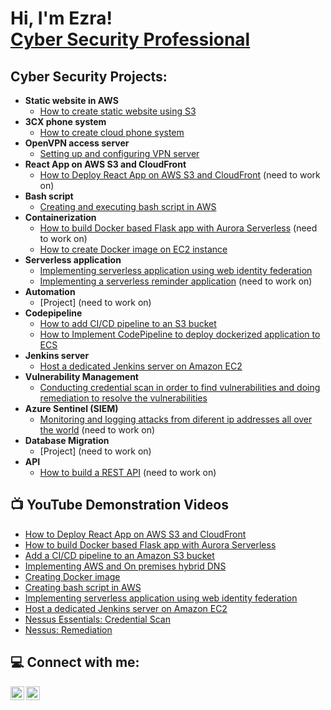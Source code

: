 <h1>Hi, I'm Ezra! <br/><a href="https://ezrahall.com/">Cyber Security Professional</a>
<h2>Cyber Security Projects:</h2>
  
- <b>Static website in AWS</b>
  - [How to create static website using S3](https://github.com/ezrahall1/aws-static-website)
- <b>3CX phone system</b>
  - [How to create cloud phone system](https://github.com/ezrahall1/creating-cloud-phone-system-using-3CX)
- <b>OpenVPN access server</b>
  - [Setting up and configuring VPN server](https://github.com/ezrahall1/setting-up-vpn-server)
- <b>React App on AWS S3 and CloudFront</b> 
   - [How to Deploy React App on AWS S3 and CloudFront](https://github.com/ezrahall1/deploy-React-app-on-AWS-S3-and-CloudFront)  (need to work on)
- <b>Bash script</b>
   - [Creating and executing bash script in AWS](https://github.com/ezrahall1/aws-bash-script)
- <b>Containerization</b>
  - [How to build Docker based Flask app with Aurora Serverless](https://github.com/ezrahall1/build-Docker-based-Flask-app-with-Aurora-serverless) (need to work on)
  - [How to create Docker image on EC2 instance](https://github.com/ezrahall1/creating-Docker-image) 
- <b>Serverless application</b>
  - [Implementing serverless application using web identity federation](https://github.com/ezrahall1/implementing-serverless-application-using-web-identity-federation)
  - [Implementing a serverless reminder application](https://github.com/ezrahall1/implementing-a-serverless-reminder-application) (need to work on)  
- <b>Automation</b>
  - [Project]  (need to work on)
- <b>Codepipeline</b>
  - [How to add CI/CD pipeline to an S3 bucket](https://github.com/ezrahall1/add-CI-CD-pipeline-to-S3-bucket)
  - [How to Implement CodePipeline to deploy dockerized application to ECS](https://github.com/ezrahall1/implement-codePipeline-to-deploy-dockerized-application-to-ECS)
- <b>Jenkins server</b>
   - [Host a dedicated Jenkins server on Amazon EC2](https://github.com/ezrahall1/host-dedicated-Jenkins-server-on-Amazon-EC2)
- <b>Vulnerability Management</b>
  - [Conducting credential scan in order to find vulnerabilities and doing remediation to resolve the vulnerabilities](https://github.com/ezrahall1/Nessus-Essentials)
- <b>Azure Sentinel (SIEM)</b>
  - [Monitoring and logging attacks from diferent ip addresses all over the world](https://github.com/ezrahall1/azure-sentinel) (need to work on)
- <b>Database Migration</b>
  - [Project]  (need to work on)
- <b>API</b>
  - [How to build a REST API](https://github.com/ezrahall1/how-to-build-a-REST-API) (need to work on)

<h2>📺 YouTube Demonstration Videos</h2>
  
- [How to Deploy React App on AWS S3 and CloudFront](https://youtu.be/hI2sZZBVLs0)
- [How to build Docker based Flask app with Aurora Serverless](https://youtu.be/DBxDYXgn-vs)
- [Add a CI/CD pipeline to an Amazon S3 bucket](https://youtu.be/iwx2R9J5h_c)
- [Implementing AWS and On premises hybrid DNS](https://youtu.be/_2io_n8mvjo)
- [Creating Docker image](https://youtu.be/YXjbYLgB4iA)
- [Creating bash script in AWS](https://youtu.be/GOg6z4CBDLI)
- [Implementing serverless application using web identity federation](https://youtu.be/LJ7puRnf-2M)  
- [Host a dedicated Jenkins server on Amazon EC2](https://youtu.be/mhXhpfkeBbM)
- [Nessus Essentials: Credential Scan](https://youtu.be/Fix3yxVxaLk)
- [Nessus: Remediation](https://youtu.be/cbSv_7XCwow)

<h2>💻 Connect with me:</h2>

[<img align="left" alt="Ezra | YouTube" width="22px" src="https://cdn.jsdelivr.net/npm/simple-icons@v3/icons/youtube.svg" />][youtube]
[<img align="left" alt="Ezra | LinkedIn" width="22px" src="https://cdn.jsdelivr.net/npm/simple-icons@v3/icons/linkedin.svg" />][linkedin]

[youtube]: https://www.youtube.com/channel/UCz0Wq4SxxdABzdKI-qhTJCg
[linkedin]: https://www.linkedin.com/in/ezra-hall/

